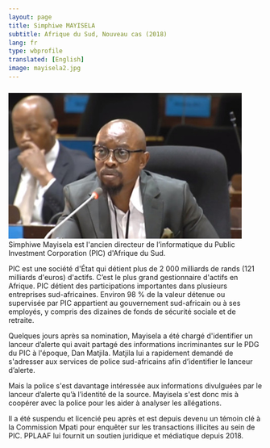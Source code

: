 ```yaml
---
layout: page
title: Simphiwe MAYISELA
subtitle: Afrique du Sud, Nouveau cas (2018)  
lang: fr
type: wbprofile
translated: [English]
image: mayisela2.jpg
---
```

<img src="/assets/images/profiles/mayisela2.jpg" class="img-right" style="padding-top:10px;"> 
Simphiwe Mayisela est l'ancien directeur de l’informatique du Public Investment Corporation (PIC) d'Afrique du Sud. 

PIC est une société d'État qui détient plus de 2 000 milliards de rands (121 milliards d'euros) d'actifs. C’est le plus grand gestionnaire d'actifs en Afrique. PIC détient des participations importantes dans plusieurs entreprises sud-africaines. Environ 98 % de la valeur détenue ou supervisée par PIC appartient au gouvernement sud-africain ou à ses employés, y compris des dizaines de fonds de sécurité sociale et de retraite.

Quelques jours après sa nomination, Mayisela a été chargé d'identifier un lanceur d’alerte qui avait partagé des informations incriminantes sur le PDG du PIC à l'époque, Dan Matjila. Matjila lui a rapidement demandé de s'adresser aux services de police sud-africains afin d’identifier le lanceur d’alerte. 

Mais la police s'est davantage intéressée aux informations divulguées par le lanceur d’alerte qu’à l’identité de la source. Mayisela s'est donc mis à coopérer avec la police pour les aider à analyser les allégations. 

Il a été suspendu et licencié peu après et est depuis devenu un témoin clé à la Commission Mpati pour enquêter sur les transactions illicites au sein de PIC. PPLAAF lui fournit un soutien juridique et médiatique depuis 2018.
